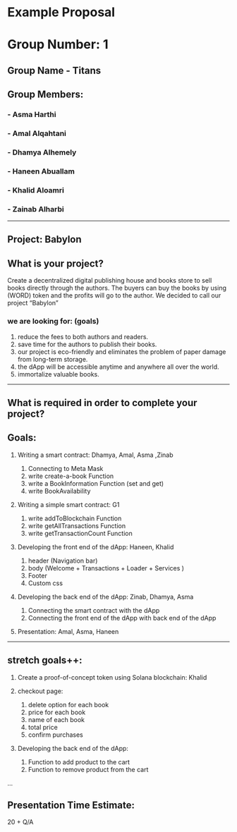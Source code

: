 # Example Proposal

# Group Number: 1 

## Group Name - Titans

## Group Members:
### - Asma Harthi
### - Amal Alqahtani
### - Dhamya Alhemely
### - Haneen Abuallam
### - Khalid Aloamri
### - Zainab Alharbi
*** 
## Project: Babylon
## What is your project? 
Create a decentralized digital publishing house and books store to sell books directly through the authors. 
The buyers can buy the books by using (WORD) token and the profits will go to the author.
We decided to call our project “Babylon”    

### we are looking for: (goals)
1. reduce the fees to both authors and readers.
2. save time for the authors to publish their books.
3. our project is eco-friendly and eliminates the problem of paper damage from long-term storage.
4. the dApp will be accessible anytime and anywhere all over the world.
5. immortalize valuable books.

***
## What is required in order to complete your project?

## Goals:     


1. Writing a smart contract:  Dhamya, Amal, Asma ,Zinab
     1. Connecting to Meta Mask 
     2. write create-a-book Function
     3. write a BookInformation Function (set and get)
     4. write BookAvailability

     
2. Writing a simple smart contract: G1
     1. write addToBlockchain Function 
     2. write getAllTransactions Function
     3. write getTransactionCount Function

3. Developing the front end of the dApp:  Haneen, Khalid
        
    1. header (Navigation bar)
    2. body (Welcome + Transactions + Loader + Services )
    3. Footer
    4. Custom css 
        
        

4. Developing the back end of the dApp: Zinab, Dhamya, Asma
    1. Connecting the smart contract with the dApp
    2. Connecting the front end of the dApp with back end of the dApp 
     
        


5. Presentation: Amal, Asma, Haneen  
    
    
---
 
## stretch goals++:
1. Create a proof-of-concept token using Solana blockchain: Khalid

2. checkout page:
    1. delete option for each book
    2. price for each book 
    3. name of each book
    4. total price
    5. confirm purchases
3. Developing the back end of the dApp:
    1. Function to add product to the cart
    2. Function to remove product from the cart

...

## Presentation Time Estimate:
20 + Q/A 

